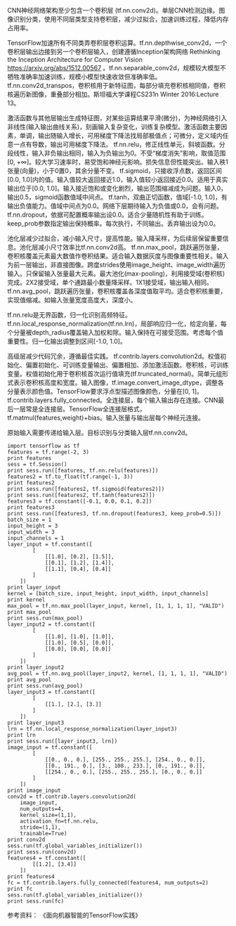 CNN神经网络架构至少包含一个卷积层 (tf.nn.conv2d)。单层CNN检测边缘。图像识别分类，使用不同层类型支持卷积层，减少过拟合，加速训练过程，降低内存占用率。

TensorFlow加速所有不同类弄卷积层卷积运算。tf.nn.depthwise_conv2d，一个卷积层输出边接到另一个卷积层输入，创建遵循Inception架构网络 Rethinking the Inception Architecture for Computer Vision 
https://arxiv.org/abs/1512.00567 。tf.nn.separable_conv2d，规模较大模型不牺牲准确率加速训练，规模小模型快速收敛但准确率低。tf.nn.conv2d_transpos，卷积核用于新特征图，每部分填充卷积核相同值，卷积核遍历新图像，重叠部分相加。斯坦福大学课程CS231n Winter 2016:Lecture 13。

激活函数与其他层输出生成特征图，对某些运算结果平滑(微分)，为神经网络引入非线性(输入输出曲线关系)，刻画输入复杂变化，训练复杂模型。激活函数主要因素，单调，输出随输入增长，可用梯度下降法找局部极值点；可微分，定义域内任意一点有导数，输出可用梯度下降法。
tf.nn.relu，修正线性单元，斜坡函数。分段线性，输入非负输出相同，输入为负输出为0。不受“梯度消失”影响，取值范围[0, +∞]。较大学习速率时，易受饱和神经元影响。损失信息但性能突出。输入秩1张量(向量)，小于0置0，其余分量不变。
 tf.sigmoid，只接收浮点数，返回区间[0.0, 1.0]内的值。输入值较大返回接近1.0，输入值较小返回接近0.0。适用于真实输出位于[0.0, 1.0]。输入接近饱和或变化剧烈，输出范围缩减成为问题。输入0，输出0.5，sigmoid函数值域中间点。
tf.tanh，双曲正切函数，值域[-1.0, 1.0]，有输出负值能力。值域中间点为0.0。网络下层期待输入为负值或0.0，会有问题。
tf.nn.dropout，依据可配置概率输出设0.0。适合少量随机性有助于训练。keep_prob参数指定输出保持概率。每次执行，不同输出。丢弃输出设为0.0。

池化层减少过拟合，减小输入尺寸，提高性能。输入降采样，为后续层保留重要信息。池化层减小尺寸效率比tf.nn.conv2d高。
tf.nn.max_pool，跳跃遍历张量，卷积核覆盖元素最大数值作卷积结果。适合输入数据灰度与图像重要性相关。输入为前一层输出，非直接图像。跨度strides使用image_height、image_width遍历输入。只保留输入张量最大元素。最大池化(max-pooling)，利用接受域(卷积核)完成。2X2接受域，单个通路最小数量降采样。1X1接受域，输出输入相同。
tf.nn.avg_pool，跳跃遍历张量，卷积核覆盖各深度值取平均。适合卷积核重要，实现值缩减。如输入张量宽度高度大，深度小。

tf.nn.relu是无界函数，归一化识别高频特征。tf.nn.local_response_normalization(tf.nn.lrn)，局部响应归一化，给定向量，每个分量被depth_radius覆盖输入加权和除。输入保持在可接受范围。考虑每个值重要性。归一化输出调整到区间[-1.0, 1.0]。

高级层减少代码冗余，遵循最佳实践。
tf.contrib.layers.convolution2d。权值初始化、偏置初始化、可训练变量输出、偏置相加、添加激活函数。卷积核，可训练变量。权值初始化用于卷积核首次运行值填充(tf.truncated_normal)。简单元组形式表示卷积核高度和宽度。输入图像，tf.image.convert_image_dtype，调整各分量表示颜色值。TensorFlow要求浮点型描述图像颜色，分量在[0, 1]。
tf.contrib.layers.fully_connected。全连接层，每个输入输出存在连接。CNN最后一层常是全连接层。TensorFlow全连接层格式，tf.matmul(features,weight)+bias。输入张量与输出层每个神经元连接。

原始输入需要传递给输入层。目标识别与分类输入层tf.nn.conv2d。


    import tensorflow as tf
    features = tf.range(-2, 3)
    print features
    sess = tf.Session()
    print sess.run([features, tf.nn.relu(features)])
    features2 = tf.to_float(tf.range(-1, 3))
    print features2
    print sess.run([features2, tf.sigmoid(features2)])
    print sess.run([features2, tf.tanh(features2)])
    features3 = tf.constant([-0.1, 0.0, 0.1, 0.2])
    print features3
    print sess.run([features3, tf.nn.dropout(features3, keep_prob=0.5)])
    batch_size = 1
    input_height = 3
    input_width = 3
    input_channels = 1
    layer_input = tf.constant([
            [
                [[1.0], [0.2], [1.5]],
                [[0.1], [1.2], [1.4]],
                [[1.1], [0.4], [0.4]]
            ]
        ])
    print layer_input
    kernel = [batch_size, input_height, input_width, input_channels]
    print kernel
    max_pool = tf.nn.max_pool(layer_input, kernel, [1, 1, 1, 1], "VALID")
    print max_pool
    print sess.run(max_pool)
    layer_input2 = tf.constant([
            [
                [[1.0], [1.0], [1.0]],
                [[1.0], [0.5], [0.0]],
                [[0.0], [0.0], [0.0]]
            ]
        ])
    print layer_input2
    avg_pool = tf.nn.avg_pool(layer_input2, kernel, [1, 1, 1, 1], "VALID")
    print avg_pool
    print sess.run(avg_pool)
    layer_input3 = tf.constant([
            [
                [[1.], [2.], [3.]]
            ]
        ])
    print layer_input3
    lrn = tf.nn.local_response_normalization(layer_input3)
    print lrn
    print sess.run([layer_input3, lrn])
    image_input = tf.constant([
            [
                [[0., 0., 0.], [255., 255., 255.], [254., 0., 0.]],
                [[0., 191., 0.], [3., 108., 233.], [0., 191., 0.]],
                [[254., 0., 0.], [255., 255., 255.], [0., 0., 0.]]
            ]
        ])
    print image_input
    conv2d = tf.contrib.layers.convolution2d(
        image_input,
        num_outputs=4,
        kernel_size=(1,1),
        activation_fn=tf.nn.relu,
        stride=(1,1),
        trainable=True)
    print conv2d
    sess.run(tf.global_variables_initializer())
    print sess.run(conv2d)
    features4 = tf.constant([
            [[1.2], [3.4]]
        ])
    print features4
    fc = tf.contrib.layers.fully_connected(features4, num_outputs=2)
    print fc
    sess.run(tf.global_variables_initializer())
    print sess.run(fc)


参考资料：
《面向机器智能的TensorFlow实践》


